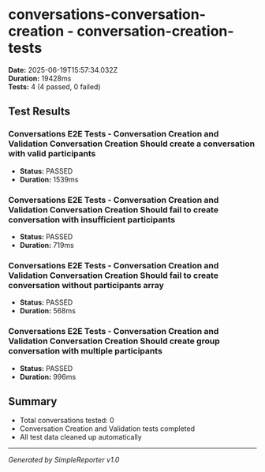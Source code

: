# conversations-conversation-creation - conversation-creation-tests

**Date:** 2025-06-19T15:57:34.032Z  
**Duration:** 19428ms  
**Tests:** 4 (4 passed, 0 failed)

## Test Results


### Conversations E2E Tests - Conversation Creation and Validation Conversation Creation Should create a conversation with valid participants
- **Status:** PASSED
- **Duration:** 1539ms



### Conversations E2E Tests - Conversation Creation and Validation Conversation Creation Should fail to create conversation with insufficient participants
- **Status:** PASSED
- **Duration:** 719ms



### Conversations E2E Tests - Conversation Creation and Validation Conversation Creation Should fail to create conversation without participants array
- **Status:** PASSED
- **Duration:** 568ms



### Conversations E2E Tests - Conversation Creation and Validation Conversation Creation Should create group conversation with multiple participants
- **Status:** PASSED
- **Duration:** 996ms



## Summary

- Total conversations tested: 0
- Conversation Creation and Validation tests completed
- All test data cleaned up automatically

---
*Generated by SimpleReporter v1.0*
